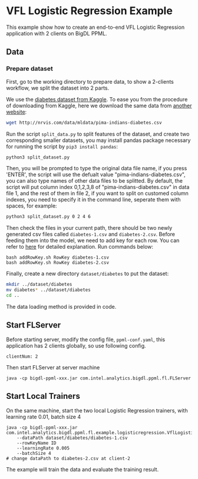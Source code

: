 # VFL Logistic Regression Example

This example show how to create an end-to-end VFL Logistic Regression application with 2 clients on BigDL PPML.

## Data
### Prepare dataset

First, go to the working directory to prepare data, to show a 2-clients workflow, we split the dataset into 2 parts.

We use the [diabetes dataset from Kaggle](https://www.kaggle.com/uciml/pima-indians-diabetes-database). To ease you from the procedure of downloading from Kaggle, here we download the same data from [another website](http://networkrepository.com/pima-indians-diabetes.php):
```bash
wget http://nrvis.com/data/mldata/pima-indians-diabetes.csv 
```

Run the script ```split_data.py``` to split features of the dataset, and create two corresponding smaller datasets, you may install pandas package necessary for running the script by ```pip3 install pandas```:
```bash
python3 split_dataset.py 
```
Then, you will be prompted to type the original data file name, if you press 'ENTER', the script will use the defualt value "pima-indians-diabetes.csv", you can also type names of other data files to be splitted.
By default, the script will put column index 0,1,2,3,8 of "pima-indians-diabetes.csv" in data file 1, and the rest of them in file 2, if you want to split on customed column indexes, you need to specify it in the command line, seperate them with spaces, for example:
```bash
python3 split_dataset.py 0 2 4 6
```

Then check the files in your current path, there should be two newly generated csv files called ```diabetes-1.csv``` and ```diabetes-2.csv```. Before feeding them into the model, we need to add key for each row. You can refer to [here](#binaddrowkeysh) for detailed explanation. Run commands below:
```
bash addRowKey.sh RowKey diabetes-1.csv
bash addRowKey.sh RowKey diabetes-2.csv
```
Finally, create a new directory `dataset/diabetes` to put the dataset:
```bash
mkdir ../dataset/diabetes
mv diabetes* ../dataset/diabetes
cd ..
```
The data loading method is provided in code.

## Start FLServer
Before starting server, modify the config file, `ppml-conf.yaml`, this application has 2 clients globally, so use following config.
```
clientNum: 2
```
Then start FLServer at server machine
```
java -cp bigdl-ppml-xxx.jar com.intel.analytics.bigdl.ppml.fl.FLServer
```

## Start Local Trainers
On the same machine, start the two local Logistic Regression trainers, with learning rate 0.01, batch size 4
```
java -cp bigdl-ppml-xxx.jar com.intel.analytics.bigdl.ppml.fl.example.logisticregression.VflLogisticRegression 
    --dataPath dataset/diabetes/diabetes-1.csv 
    --rowKeyName ID
    --learningRate 0.005
    --batchSize 4    
# change dataPath to diabetes-2.csv at client-2
```

The example will train the data and evaluate the training result.